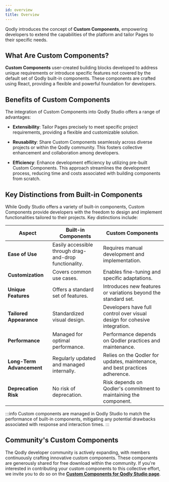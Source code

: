 ```yaml
---
id: overview
title: Overview
---
```


Qodly introduces the concept of **Custom Components**, empowering developers to extend the capabilities of the platform and tailor Pages to their specific needs.

## What Are Custom Components?

**Custom Components** user-created building blocks developed to address unique requirements or introduce specific features not covered by the default set of Qodly built-in components. These components are crafted using React, providing a flexible and powerful foundation for developers.

## Benefits of Custom Components

The integration of Custom Components into Qodly Studio offers a range of advantages:

- **Extensibility**: Tailor Pages precisely to meet specific project requirements, providing a flexible and customizable solution.

- **Reusability**: Share Custom Components seamlessly across diverse projects or within the Qodly community. This fosters collective enhancement and collaboration among developers.

- **Efficiency**: Enhance development efficiency by utilizing pre-built Custom Components. This approach streamlines the development process, reducing time and costs associated with building components from scratch.

## Key Distinctions from Built-in Components

While Qodly Studio offers a variety of built-in components, Custom Components provide developers with the freedom to design and implement functionalities tailored to their projects. Key distinctions include:

| **Aspect**               | **Built-in Components**                                      | **Custom Components**                                        |
|--------------------------|--------------------------------------------------------------|--------------------------------------------------------------|
| **Ease of Use**          | Easily accessible through drag-and-drop functionality.       | Requires manual development and implementation.                 |
| **Customization**        | Covers common use cases.                                     | Enables fine-tuning and specific adaptations.                 |
| **Unique Features**      | Offers a standard set of features.                           | Introduces new features or variations beyond the standard set.|
| **Tailored Appearance**  | Standardized visual design.                                  | Developers have full control over visual design for cohesive integration. |
| **Performance**          | Managed for optimal performance.                             | Performance depends on Qodler practices and maintenance.     |
| **Long-Term Advancement**| Regularly updated and managed internally.                    | Relies on the Qodler for updates, maintenance, and best practices adherence. |
| **Deprecation Risk**     | No risk of deprecation.                                      | Risk depends on Qodler's commitment to maintaining the component. |

:::info
Custom components are managed in Qodly Studio to match the performance of built-in components, mitigating any potential drawbacks associated with response and interaction times.
:::

## Community's Custom Components

The Qodly developer community is actively expanding, with members continuously crafting innovative custom components. These components are generously shared for free download within the community. If you're interested in contributing your custom components to this collective effort, we invite you to do so on the [**Custom Components for Qodly Studio page**](https://github.com/qodly/custom-components).